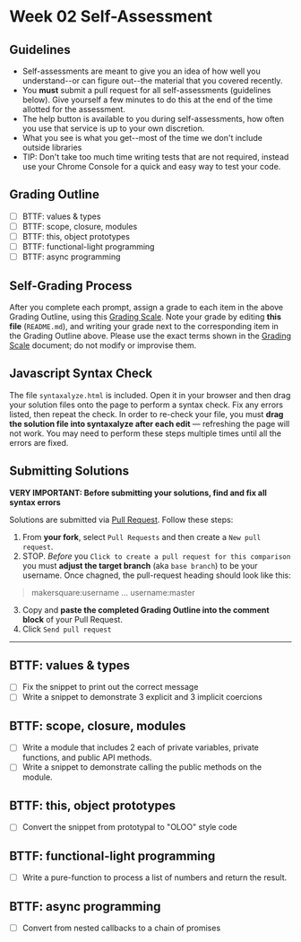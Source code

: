 # Week 02 Self-Assessment

## Guidelines

- Self-assessments are meant to give you an idea of how well you understand--or can figure out--the material that you covered recently.
- You **must** submit a pull request for all self-assessments (guidelines below). Give yourself a few minutes to do this at the end of the time allotted for the assessment.
- The help button is available to you during self-assessments, how often you use that service is up to your own discretion.
- What you see is what you get--most of the time we don't include outside libraries
- TIP: Don't take too much time writing tests that are not required, instead use your Chrome Console for a quick and easy way to test your code.


## Grading Outline

- [ ] BTTF: values & types
- [ ] BTTF: scope, closure, modules
- [ ] BTTF: this, object prototypes
- [ ] BTTF: functional-light programming
- [ ] BTTF: async programming

## Self-Grading Process

After you complete each prompt, assign a grade to each item in the above Grading Outline, using this [Grading Scale](https://github.com/makersquare/student-wiki/wiki/Self-Assessments). Note your grade by editing **this file** (`README.md`), and writing your grade next to the corresponding item in the Grading Outline above. Please use the exact terms shown in the [Grading Scale](https://github.com/makersquare/student-wiki/wiki/Self-Assessments) document; do not modify or improvise them.

## Javascript Syntax Check

The file `syntaxalyze.html` is included. Open it in your browser and then drag your solution files onto the page to perform a syntax check. Fix any errors listed, then repeat the check. In order to re-check your file, you must **drag the solution file into syntaxalyze after each edit** &mdash; refreshing the page will not work. You may need to perform these steps multiple times until all the errors are fixed.

## Submitting Solutions

**VERY IMPORTANT: Before submitting your solutions, find and fix all syntax errors**

Solutions are submitted via [Pull Request](https://help.github.com/articles/using-pull-requests). Follow these steps:

1. From **your fork**, select `Pull Requests` and then create a `New pull request`.
2. STOP. *Before* you `Click to create a pull request for this comparison` you must **adjust the target branch** (aka `base branch`) to be your username. Once chagned, the pull-request heading should look like this:

  > makersquare:username ... username:master

3. Copy and **paste the completed Grading Outline into the comment block** of your Pull Request.
4. Click `Send pull request`

---


## BTTF: values & types

* [ ] Fix the snippet to print out the correct message
* [ ] Write a snippet to demonstrate 3 explicit and 3 implicit coercions

## BTTF: scope, closure, modules

* [ ] Write a module that includes 2 each of private variables, private functions, and public API methods.
* [ ] Write a snippet to demonstrate calling the public methods on the module.

## BTTF: this, object prototypes

* [ ] Convert the snippet from prototypal to "OLOO" style code

## BTTF: functional-light programming

* [ ] Write a pure-function to process a list of numbers and return the result.

## BTTF: async programming

* [ ] Convert from nested callbacks to a chain of promises
